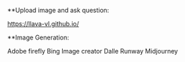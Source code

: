 
**Upload image and ask question: 

https://llava-vl.github.io/


**Image Generation: 

Adobe firefly 
Bing Image creator
Dalle
Runway
Midjourney
